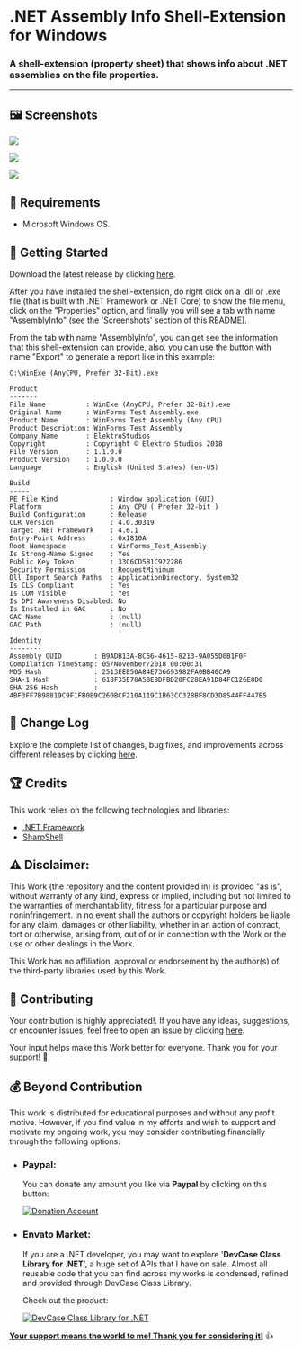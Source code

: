 <!-- Common Project Tags:
desktop-app 
desktop-application 
dotnet 
dotnet-core 
netcore 
netframework 
netframework48 
tool 
tools 
vbnet 
visualstudio 
windows 
windows-app 
windows-application 
windows-applications 
windows-forms 
winforms 
 -->

# .NET Assembly Info Shell-Extension for Windows

### A shell-extension (property sheet) that shows info about .NET assemblies on the file properties.

------------------

## 🖼️ Screenshots

![](/Images/Tab1-Product.png)

![](/Images/Tab2-Build.png)

![](/Images/Tab3-Identity.png)

## 📝 Requirements

- Microsoft Windows OS.

## 🤖 Getting Started

Download the latest release by clicking [here](https://github.com/ElektroStudios/.NET-Assembly-Info-Shell-Extension-for-Windows/releases/latest).

After you have installed the shell-extension, do right click on a .dll or .exe file (that is built with .NET Framework or .NET Core) to show the file menu,  click on the "Properties" option, and finally you will see a tab with name "AssemblyInfo" (see the 'Screenshots' section of this README).

From the tab with name "AssemblyInfo", you can get see the information that this shell-extension can provide, also, you can use the button with name "Export" to generate a report like in this example:

    C:\WinExe (AnyCPU, Prefer 32-Bit).exe
     
    Product
    -------
    File Name          : WinExe (AnyCPU, Prefer 32-Bit).exe
    Original Name      : WinForms Test Assembly.exe
    Product Name       : WinForms Test Assembly (Any CPU)
    Product Description: WinForms Test Assembly
    Company Name       : ElektroStudios
    Copyright          : Copyright © Elektro Studios 2018
    File Version       : 1.1.0.0
    Product Version    : 1.0.0.0
    Language           : English (United States) (en-US)
     
    Build
    -----
    PE File Kind             : Window application (GUI)
    Platform                 : Any CPU ( Prefer 32-bit )
    Build Configuration      : Release
    CLR Version              : 4.0.30319
    Target .NET Framework    : 4.6.1
    Entry-Point Address      : 0x1810A
    Root Namespace           : WinForms_Test_Assembly
    Is Strong-Name Signed    : Yes
    Public Key Token         : 33C6CD5B1C922286
    Security Permission      : RequestMinimum
    Dll Import Search Paths  : ApplicationDirectory, System32
    Is CLS Compliant         : Yes
    Is COM Visible           : Yes
    Is DPI Awareness Disabled: No
    Is Installed in GAC      : No
    GAC Name                 : (null)
    GAC Path                 : (null)
     
    Identity
    --------
    Assembly GUID        : B9ADB13A-BC56-4615-8213-9A055D0B1F0F
    Compilation TimeStamp: 05/November/2018 00:00:31
    MD5 Hash             : 2513EEE50A84E736693982FA0BB40CA9
    SHA-1 Hash           : 618F35E78A58E8DFBD20FC28EA91D84FC126E8D0
    SHA-256 Hash         : 4BF3FF7B98819C9F1FB0B9C260BCF210A119C1B63CC328BF8CD3D8544FF447B5

## 🔄 Change Log

Explore the complete list of changes, bug fixes, and improvements across different releases by clicking [here](/Docs/CHANGELOG.md).

## 🏆 Credits

This work relies on the following technologies and libraries: 

 - [.NET Framework](https://dotnet.microsoft.com/en-us/download/dotnet-framework)
 - [SharpShell](https://github.com/dwmkerr/sharpshell)

## ⚠️ Disclaimer:

This Work (the repository and the content provided in) is provided "as is", without warranty of any kind, express or implied, including but not limited to the warranties of merchantability, fitness for a particular purpose and noninfringement. In no event shall the authors or copyright holders be liable for any claim, damages or other liability, whether in an action of contract, tort or otherwise, arising from, out of or in connection with the Work or the use or other dealings in the Work.

This Work has no affiliation, approval or endorsement by the author(s) of the third-party libraries used by this Work.

## 💪 Contributing

Your contribution is highly appreciated!. If you have any ideas, suggestions, or encounter issues, feel free to open an issue by clicking [here](https://github.com/ElektroStudios/.NET-Assembly-Info-Shell-Extension-for-Windows/issues/new/choose). 

Your input helps make this Work better for everyone. Thank you for your support! 🚀

## 💰 Beyond Contribution 

This work is distributed for educational purposes and without any profit motive. However, if you find value in my efforts and wish to support and motivate my ongoing work, you may consider contributing financially through the following options:

 - ### Paypal:
    You can donate any amount you like via **Paypal** by clicking on this button:

    [![Donation Account](Images/Paypal_Donate.png)](https://www.paypal.com/cgi-bin/webscr?cmd=_s-xclick&hosted_button_id=E4RQEV6YF5NZY)

 - ### Envato Market:
   If you are a .NET developer, you may want to explore '**DevCase Class Library for .NET**', a huge set of APIs that I have on sale.
   Almost all reusable code that you can find across my works is condensed, refined and provided through DevCase Class Library.

    Check out the product:
    
   [![DevCase Class Library for .NET](Images/DevCase_Banner.png)](https://codecanyon.net/item/elektrokit-class-library-for-net/19260282)

<u>**Your support means the world to me! Thank you for considering it!**</u> 👍
